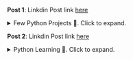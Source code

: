 **Post 1**:
Linkdin Post link [here](https://www.linkedin.com/feed/update/urn:li:share:7012799614152036352/)

<details>
  <summary>Few Python Projects 🎯. Click to expand.</summary>
  
1. Generate Subtitles for YouTube Video
🌀 https://bit.ly/3WMKxnX

2. Extract Text from PDF
🌀https://bit.ly/3X0arVp

3. WhatsApp Data Analysis 
🌀https://bit.ly/3Ghcs9W

4. Detect Emotion, Sentiment and Trends
🌀https://bit.ly/3FUedsh

</details>
  
  
**Post 2**:
Linkdin Post link [here](https://www.linkedin.com/feed/update/urn:li:activity:7013001217186377728/)

<details>
  <summary>Python Learning 🎯. Click to expand.</summary>

1. CS50P: Harvard University

🔗https://lnkd.in/dBjuN5PH

2. freeCodeCamp: 4 hours FREE Python code Bootcamp

🔗https://lnkd.in/dmSfDqWu

3. Learn Python

🔗https://lnkd.in/d_EMQH7C

4. Python for Data Science

🔗https://lnkd.in/df5TwaAp

5. Scikit-learn Crash Course

🔗https://lnkd.in/dSbF-XXn

6. Machine Learning for Everybody

🔗https://lnkd.in/dg56yFH7

7. PySpark Tutorial

🔗https://lnkd.in/dkzfkxUn

8. OpenCV Python Course

🔗https://lnkd.in/dyVBkC2y

9. 12 Data Science Apps

🔗https://lnkd.in/dHJvEJj4

10. DSA in Python

🔗https://lnkd.in/dgQ3jnpJ

11. Automate with Python

🔗https://lnkd.in/dwF7yiWC

12. Python API Development

🔗https://lnkd.in/dycHfETP

13. Build Projects:

🔗https://t.co/EO2lyraq1u

</details>
